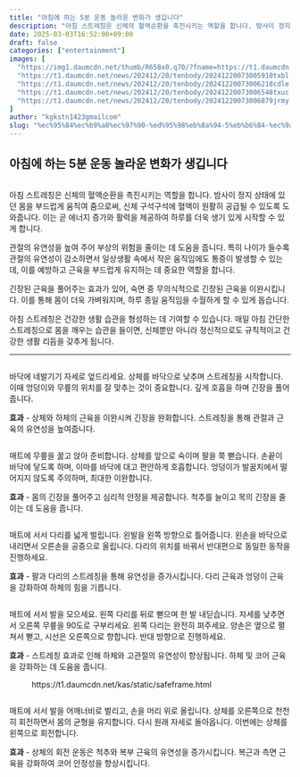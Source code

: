 ```yaml
---
title: "아침에 하는 5분 운동 놀라운 변화가 생깁니다"
description: "아침 스트레칭은 신체의 혈액순환을 촉진시키는 역할을 합니다. 밤사이 정지 상태에 있던 몸을 부드럽게 움직여 줌으로써, 신체 구석구석에 혈액이 원활히 공급될 수 있도록 도와줍니다. 이는 곧 에너지 증가와 활력을 제공하여 하루를 더욱 생기 있게 시작할 수 있게 합니다."
date: 2025-03-03T16:52:00+09:00
draft: false
categories: ["entertainment"]
images: [
  "https://img1.daumcdn.net/thumb/R658x0.q70/?fname=https://t1.daumcdn.net/news/202412/20/tenbody/20241220073005636ybfr.jpg"
  "https://t1.daumcdn.net/news/202412/20/tenbody/20241220073005910txbl.gif"
  "https://t1.daumcdn.net/news/202412/20/tenbody/20241220073006218cdle.gif"
  "https://t1.daumcdn.net/news/202412/20/tenbody/20241220073006548txuc.gif"
  "https://t1.daumcdn.net/news/202412/20/tenbody/20241220073006879jrmy.gif"
]
author: "kgkstn1423gmailcom"
slug: "%ec%95%84%ec%b9%a8%ec%97%90-%ed%95%98%eb%8a%94-5%eb%b6%84-%ec%9a%b4%eb%8f%99-%eb%86%80%eb%9d%bc%ec%9a%b4-%eb%b3%80%ed%99%94%ea%b0%80-%ec%83%9d%ea%b9%81%eb%8b%88%eb%8b%a4"
---
```


<h2 >아침에 하는 5분 운동 놀라운 변화가 생깁니다</h2> <figure ><img src="https://img1.daumcdn.net/thumb/R658x0.q70/?fname=https://t1.daumcdn.net/news/202412/20/tenbody/20241220073005636ybfr.jpg" alt=""/></figure> <p>아침 스트레칭은 신체의 혈액순환을 촉진시키는 역할을 합니다. 밤사이 정지 상태에 있던 몸을 부드럽게 움직여 줌으로써, 신체 구석구석에 혈액이 원활히 공급될 수 있도록 도와줍니다. 이는 곧 에너지 증가와 활력을 제공하여 하루를 더욱 생기 있게 시작할 수 있게 합니다.</p> <p>관절의 유연성을 높여 주어 부상의 위험을 줄이는 데 도움을 줍니다. 특히 나이가 들수록 관절의 유연성이 감소하면서 일상생활 속에서 작은 움직임에도 통증이 발생할 수 있는데, 이를 예방하고 근육을 부드럽게 유지하는 데 중요한 역할을 합니다.</p> <p>긴장된 근육을 풀어주는 효과가 있어, 숙면 중 무의식적으로 긴장된 근육을 이완시킵니다. 이를 통해 몸이 더욱 가벼워지며, 하루 종일 움직임을 수월하게 할 수 있게 돕습니다.</p> <p>아침 스트레칭은 건강한 생활 습관을 형성하는 데 기여할 수 있습니다. 매일 아침 간단한 스트레칭으로 몸을 깨우는 습관을 들이면, 신체뿐만 아니라 정신적으로도 규칙적이고 건강한 생활 리듬을 갖추게 됩니다.</p> <hr /> <figure ><img src="https://t1.daumcdn.net/news/202412/20/tenbody/20241220073005910txbl.gif" alt=""/></figure> <p>바닥에 네발기기 자세로 엎드리세요. 상체를 바닥으로 낮추며 스트레칭을 시작합니다. 이때 엉덩이와 무릎의 위치를 잘 맞추는 것이 중요합니다. 깊게 호흡을 하며 긴장을 풀어줍니다.</p> <p><strong>효과</strong> - 상체와 하체의 근육을 이완시켜 긴장을 완화합니다. 스트레칭을 통해 관절과 근육의 유연성을 높여줍니다.</p> <figure ><img src="https://t1.daumcdn.net/news/202412/20/tenbody/20241220073006218cdle.gif" alt=""/></figure> <p>매트에 무릎을 꿇고 앉아 준비합니다. 상체를 앞으로 숙이며 팔을 쭉 뻗습니다. 손끝이 바닥에 닿도록 하며, 이마를 바닥에 대고 편안하게 호흡합니다. 엉덩이가 발꿈치에서 떨어지지 않도록 주의하며, 최대한 이완합니다.</p> <p><strong>효과</strong> - 몸의 긴장을 풀어주고 심리적 안정을 제공합니다. 척추를 늘이고 목의 긴장을 줄이는 데 도움을 줍니다.</p> <figure ><img src="https://t1.daumcdn.net/news/202412/20/tenbody/20241220073006548txuc.gif" alt=""/></figure> <p>매트에 서서 다리를 넓게 벌립니다. 왼발을 왼쪽 방향으로 틀어줍니다. 왼손을 바닥으로 내리면서 오른손을 공중으로 올립니다. 다리의 위치를 바꿔서 반대편으로 동일한 동작을 진행하세요.</p> <p><strong>효과</strong> - 팔과 다리의 스트레칭을 통해 유연성을 증가시킵니다. 다리 근육과 엉덩이 근육을 강화하여 하체의 힘을 기릅니다.</p> <figure ><img src="https://t1.daumcdn.net/news/202412/20/tenbody/20241220073006879jrmy.gif" alt=""/></figure> <p>매트에 서서 발을 모으세요. 왼쪽 다리를 뒤로 뻗으며 한 발 내딛습니다. 자세를 낮추면서 오른쪽 무릎을 90도로 구부리세요. 왼쪽 다리는 완전히 펴주세요. 양손은 옆으로 펼쳐서 뻗고, 시선은 오른쪽으로 향합니다. 반대 방향으로 진행하세요.</p> <p><strong>효과</strong> - 스트레칭 효과로 인해 하체와 고관절의 유연성이 향상됩니다. 하체 및 코어 근육을 강화하는 데 도움을 줍니다.</p> <figure ><div > https://t1.daumcdn.net/kas/static/safeframe.html </div></figure> <figure ><img src="https://t1.daumcdn.net/news/202412/20/tenbody/20241220073007260cziw.gif" alt=""/></figure> <p>매트에 서서 발을 어깨너비로 벌리고, 손을 머리 위로 올립니다. 상체를 오른쪽으로 천천히 회전하면서 몸의 균형을 유지합니다. 다시 원래 자세로 돌아옵니다. 이번에는 상체를 왼쪽으로 회전합니다.</p> <p><strong>효과</strong> - 상체의 회전 운동은 척추와 복부 근육의 유연성을 증가시킵니다. 복근과 측면 근육을 강화하여 코어 안정성을 향상시킵니다.</p>